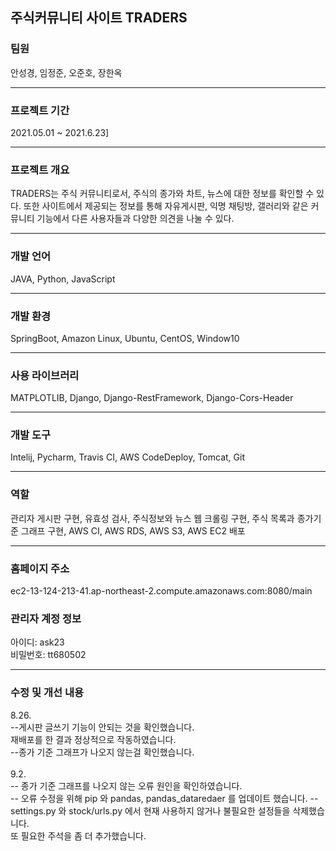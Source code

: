<h2>주식커뮤니티 사이트 TRADERS </h2>
<h3>팀원</h3>
안성경, 임정준, 오준호, 장한옥<br>
<hr>
<h3>프로젝트 기간</h3>
2021.05.01 ~ 2021.6.23]<br>
<hr>
<h3>프로젝트 개요</h3>
TRADERS는 주식 커뮤니티로서, 주식의 종가와 차트, 뉴스에 대한 정보를 확인할 수 있다. 
또한 사이트에서 제공되는 정보를 통해 자유게시판, 익명 채팅방, 갤러리와 같은 커뮤니티 기능에서 다른 사용자들과 다양한 의견을 나눌 수 있다.
<hr>
<h3>개발 언어</h3>
JAVA, Python, JavaScript<br>
<hr>
<h3>개발 환경</h3>
SpringBoot, Amazon Linux, Ubuntu, CentOS, Window10 <br>
<hr>
<h3>사용 라이브러리</h3> 
  MATPLOTLIB, Django, Django-RestFramework, Django-Cors-Header<br>
<hr>
<h3>개발 도구</h3>
Intelij, Pycharm, Travis CI, AWS CodeDeploy, Tomcat, Git<br>
<hr>
<h3>역할</h3>
관리자 게시판 구현, 유효성 검사, 주식정보와 뉴스 웹 크롤링 구현, 주식 목록과 종가기준 그래프 구현, AWS CI, AWS RDS, AWS S3, AWS EC2 배포<br>
<hr>
<h3>홈페이지 주소</h3>
ec2-13-124-213-41.ap-northeast-2.compute.amazonaws.com:8080/main 
<br>
<h3>관리자 계정 정보</h3>
아이디: ask23<br>
비밀번호: tt680502

<hr>
<h3>수정 및 개선 내용</h3>
8.26. <br>
--게시판 글쓰기 기능이 안되는 것을 확인했습니다.<br>
재배포를 한 결과 정상적으로 작동하였습니다. <br>
--종가 기준 그래프가 나오지 않는걸 확인했습니다. <br>
<br>
9.2. <br>
-- 종가 기준 그래프를 나오지 않는 오류 원인을 확인하였습니다.<br>  
-- 오류 수정을 위해 pip 와 pandas, pandas_dataredaer 를 업데이트 했습니다.
-- settings.py 와 stock/urls.py 에서 현재 사용하지 않거나 불필요한 설정들을 삭제했습니다. <br>
   또 필요한 주석을 좀 더 추가했습니다. 


